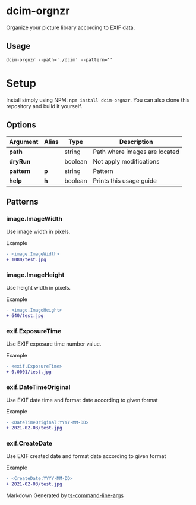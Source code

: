 
# dcim-orgnzr

Organize your picture library according to EXIF data.


## Usage

`dcim-orgnzr --path='./dcim' --pattern=''`


# Setup

Install simply using NPM: `npm install dcim-orgnzr`.
You can also clone this repository and build it yourself.


## Options

| Argument | Alias | Type | Description |
|-|-|-|-|
| **path** | | string | Path where images are located |
| **dryRun** | | boolean | Not apply modifications |
| **pattern** | **p** | string | Pattern |
| **help** | **h** | boolean | Prints this usage guide |


## Patterns




### image.ImageWidth

Use image width in pixels.

Example  

```diff  
- <image.ImageWidth>  
+ 1080/test.jpg  
```


### image.ImageHeight

Use height width in pixels.

Example  

```diff  
- <image.ImageHeight>  
+ 640/test.jpg  
```


### exif.ExposureTime

Use EXIF exposure time number value.

Example  

```diff  
- <exif.ExposureTime>  
+ 0.0001/test.jpg  
```


### exif.DateTimeOriginal

Use EXIF date time and format date according to given format

Example  

```diff  
- <DateTimeOriginal:YYYY-MM-DD>  
+ 2021-02-03/test.jpg  
```


### exif.CreateDate

Use EXIF created date and format date according to given format

Example  

```diff  
- <CreateDate:YYYY-MM-DD>  
+ 2021-02-03/test.jpg  
```
  

[//]: ####ts-command-line-args_generated-by-footer
Markdown Generated by [ts-command-line-args](https://www.npmjs.com/package/ts-command-line-args)